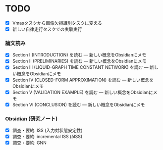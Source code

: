 # TODO

* [x] Vmasタスクから画像欠損識別タスクに変える
* [x] 新しい自律走行タスクでの実験実行

### 論文読み
* [x] Section I (INTRODUCTION) を読む — 新しい概念をObsidianにメモ
* [x] Section II (PRELIMINARIES) を読む — 新しい概念をObsidianにメモ
* [x] Section III (LIQUID-GRAPH TIME CONSTANT NETWORK) を読む — 新しい概念をObsidianにメモ
* [x] Section IV (CLOSED-FORM APPROXIMATION) を読む — 新しい概念をObsidianにメモ
* [x] Section V (VALIDATION EXAMPLE) を読む — 新しい概念をObsidianにメモ
* [x] Section VI (CONCLUSION) を読む — 新しい概念をObsidianにメモ

### Obsidian (研究ノート)
* [x] 調査・要約: ISS (入力対状態安定性)
* [x] 調査・要約: incremental ISS (δISS)
* [x] 調査・要約: GNN
